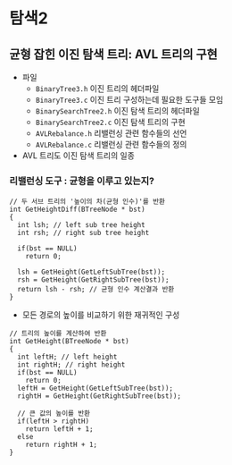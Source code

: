 # 탐색2

## 균형 잡힌 이진 탐색 트리: AVL 트리의 구현

- 파일
  - `BinaryTree3.h` 이진 트리의 헤더파일
  - `BinaryTree3.c` 이진 트리 구성하는데 필요한 도구들 모임
  - `BinarySearchTree2.h` 이진 탐색 트리의 헤더파일
  - `BinarySearchTree2.c` 이진 탐색 트리의 구현
  - `AVLRebalance.h` 리밸런싱 관련 함수들의 선언
  - `AVLRebalance.c` 리밸런싱 관련 함수들의 정의
- AVL 트리도 이진 탐색 트리의 일종

### 리밸런싱 도구 : 균형을 이루고 있는지?

```
// 두 서브 트리의 '높이의 차(균형 인수)'를 반환
int GetHeightDiff(BTreeNode * bst)
{
  int lsh; // left sub tree height
  int rsh; // right sub tree height

  if(bst == NULL)
    return 0;

  lsh = GetHeight(GetLeftSubTree(bst));
  rsh = GetHeight(GetRightSubTree(bst));
  return lsh - rsh; // 균형 인수 계산결과 반환
}
```

- 모든 경로의 높이를 비교하기 위한 재귀적인 구성

```
// 트리의 높이를 계산하여 반환
int GetHeight(BTreeNode * bst)
{
  int leftH; // left height
  int rightH; // right height
  if(bst == NULL)
    return 0;
  leftH = GetHeight(GetLeftSubTree(bst));
  rightH = GetHeight(GetRightSubTree(bst));

  // 큰 값의 높이를 반환
  if(leftH > rightH)
    return leftH + 1;
  else
    return rightH + 1;
}
```
